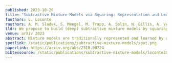 ```yaml
---
published: 2023-10-26
title: "Subtractive Mixture Models via Squaring: Representation and Learning"
fauthors: L. Loconte
rauthors: A. M. Sladek, S. Mengel, M. Trapp, A. Solin, N. Gillis, A. Vergari
tldr: We propose to build (deep) subtractive mixture models by squaring circuits. We theoretically prove their expressiveness by deriving an exponential lowerbound on the size of circuits with positive parameters only.
venue: arXiv 2023
abstract: Mixture models are traditionally represented and learned by adding several distributions as components. Allowing mixtures to subtract probability mass or density can drastically reduce the number of components needed to model complex distributions. However, learning such subtractive mixtures while ensuring they still encode a non-negative function is challenging. We investigate how to learn and perform inference on deep subtractive mixtures by squaring them. We do this in the framework of probabilistic circuits, which enable us to represent tensorized mixtures and generalize several other subtractive models. We theoretically prove that the class of squared circuits allowing subtractions can be exponentially more expressive than traditional additive mixtures; and, we empirically show this increased expressiveness on a series of real-world distribution estimation tasks.
spotlink: /static/publications/subtractive-mixture-models/spot.png
paperlink: https://arxiv.org/abs/2310.00724
bibtexsource: /static/publications/subtractive-mixture-models/loconte2023subtractive.bib
---
```


